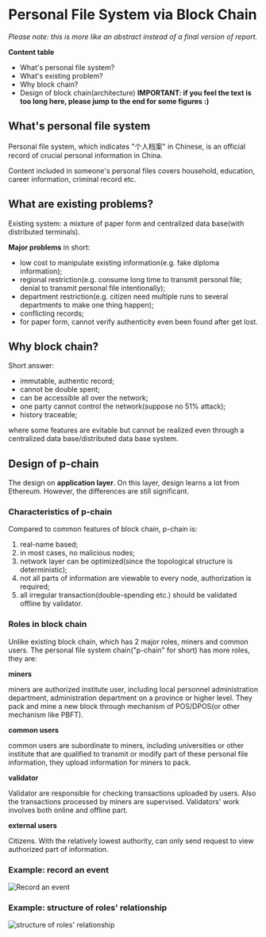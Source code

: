 # Personal File System via Block Chain

*Please note: this is more like an abstract instead of a final version of report.*

**Content table**

+ What's personal file system?
+ What's existing problem?
+ Why block chain?
+ Design of block chain(architecture)
**IMPORTANT: if you feel the text is too long here, please jump to the end for some figures :)**


## What's personal file system

Personal file system, which indicates "个人档案" in Chinese, is an official record of crucial personal information in China. 

Content included in someone's personal files covers household, education, career information, criminal record etc.



## What are existing problems?

Existing system: a mixture of paper form and centralized data base(with distributed terminals).

**Major problems** in short:

+ low cost to manipulate existing information(e.g. fake diploma information);
+ regional restriction(e.g. consume long time to transmit personal file; denial to transmit personal file intentionally);
+ department restriction(e.g. citizen need multiple runs to several departments to make one thing happen);
+ conflicting records;
+ for paper form, cannot verify authenticity even been found after get lost.



## Why block chain?

Short answer:

+ immutable, authentic record;
+ cannot be double spent;
+ can be accessible all over the network;
+ one party cannot control the network(suppose no 51% attack);
+ history traceable;

where some features are evitable but cannot be realized even through a centralized data base/distributed data base system.



## Design of p-chain

The design on **application layer**. On this layer, design learns a lot from Ethereum. However, the differences are still significant.

### Characteristics of p-chain

Compared to common features of block chain, p-chain is:

1. real-name based;
2. in most cases, no malicious nodes;
3. network layer can be optimized(since the topological structure is deterministic);
4. not all parts of information are viewable to every node, authorization is required;
5. all irregular transaction(double-spending etc.) should be validated offline by validator.

### Roles in block chain

Unlike existing block chain, which has 2 major roles, miners and common users. The personal file system chain("p-chain" for short) has more roles, they are:

**miners**

miners are authorized institute user, including local personnel administration department, administration department on a province or higher level. They pack and mine a new block through mechanism of POS/DPOS(or other mechanism like PBFT). 

**common users**

common users are subordinate to miners, including universities or other institute that are qualified to transmit or modify part of these personal file information, they upload information for miners to pack.

**validator**

Validator are responsible for checking transactions uploaded by users. Also the transactions processed by miners are supervised. Validators' work involves both online and offline part.

**external users**

Citizens. With the relatively lowest authority, can only send request to view authorized part of information.

### Example: record an event
![Record an event](\support_figures\example1.png)


### Example: structure of roles' relationship
![structure of roles' relationship](\support_figures\example2.png)




